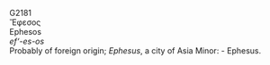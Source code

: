 <body>
  <p>G2181<br>  Ἔφεσος  <br> Ephesos  <br><i>ef‘-es-os </i><br>Probably of foreign origin; <i>Ephesus</i>, a city of Asia Minor: - Ephesus.<br></p>
 </body>